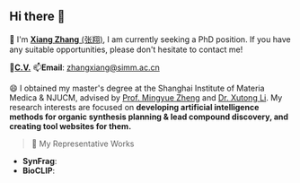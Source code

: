 ## Hi there 👋

🔭 I'm [**Xiang Zhang** \(张翔\)](https://simmzx.github.io/), I am currently seeking a PhD position. If you have any suitable opportunities, please don't hesitate to contact me! 

🤗[**C.V.**](https://simmzx.github.io/XiangZhang_CV_20250924.pdf) 📫**Email**: zhangxiang@simm.ac.cn

😄 I obtained my master's degree at the Shanghai Institute of Materia Medica & NJUCM, advised by [Prof. Mingyue Zheng](https://scholar.google.com/citations?user=vzBQN8EAAAAJ&hl=zh-CN) and [Dr. Xutong Li](https://scholar.google.com/citations?user=UMWyDZAAAAAJ&hl=zh-CN). My research interests are focused on **developing artificial intelligence methods for organic synthesis planning & lead compound discovery, and creating tool websites for them.**

> 🌱 My Representative Works 
* **SynFrag**: 
* **BioCLIP**: 

<!--
**simmzx/simmzx** is a ✨ _special_ ✨ repository because its `README.md` (this file) appears on your GitHub profile.

Here are some ideas to get you started:

- 🔭 I’m currently working on ...
- 🌱 I’m currently learning ...
- 👯 I’m looking to collaborate on ...
- 🤔 I’m looking for help with ...
- 💬 Ask me about ...
- 📫 How to reach me: ...
- 😄 Pronouns: ...
- ⚡ Fun fact: ...
-->
